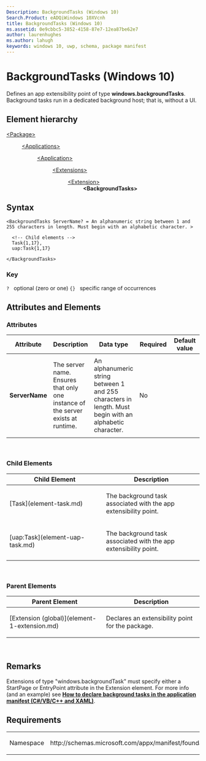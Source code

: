```yaml
---
Description: BackgroundTasks (Windows 10)
Search.Product: eADQiWindows 10XVcnh
title: BackgroundTasks (Windows 10)
ms.assetid: 0e9cbbc5-3852-4158-87e7-12ea87be62e7
author: laurenhughes
ms.author: lahugh
keywords: windows 10, uwp, schema, package manifest
---
```


# BackgroundTasks (Windows 10)


Defines an app extensibility point of type **windows.backgroundTasks**. Background tasks run in a dedicated background host; that is, without a UI.

## Element hierarchy

<dl>
<dt><a href="element-package.md">&lt;Package&gt;</a></dt>
<dd>
<dl>
<dt><a href="element-applications.md">&lt;Applications&gt;</a></dt>
<dd>
<dl>
<dt><a href="element-application.md">&lt;Application&gt;</a></dt>
<dd>
<dl>
<dt><a href="element-1-extensions.md">&lt;Extensions&gt;</a></dt>
<dd>
<dl>
<dt><a href="element-1-extension.md">&lt;Extension&gt;</a></dt>
<dd><b>&lt;BackgroundTasks&gt;</b></dd>
</dl>
</dd>
</dl>
</dd>
</dl>
</dd>
</dl>
</dd>
</dl>

## Syntax

``` syntax
<BackgroundTasks ServerName? = An alphanumeric string between 1 and 255 characters in length. Must begin with an alphabetic character. >

  <!-- Child elements -->
  Task{1,17},
  uap:Task{1,17}

</BackgroundTasks>
```

### Key

`?`   optional (zero or one)
`{}`   specific range of occurrences
## Attributes and Elements


### Attributes

<table>
<colgroup>
<col width="20%" />
<col width="20%" />
<col width="20%" />
<col width="20%" />
<col width="20%" />
</colgroup>
<thead>
<tr class="header">
<th>Attribute</th>
<th>Description</th>
<th>Data type</th>
<th>Required</th>
<th>Default value</th>
</tr>
</thead>
<tbody>
<tr class="odd">
<td><strong>ServerName</strong></td>
<td><p>The server name. Ensures that only one instance of the server exists at runtime.</p></td>
<td>An alphanumeric string between 1 and 255 characters in length. Must begin with an alphabetic character.</td>
<td>No</td>
<td></td>
</tr>
</tbody>
</table>

 

### Child Elements

<table>
<colgroup>
<col width="50%" />
<col width="50%" />
</colgroup>
<thead>
<tr class="header">
<th>Child Element</th>
<th>Description</th>
</tr>
</thead>
<tbody>
<tr class="odd">
<td>[Task](element-task.md)</td>
<td><p>The background task associated with the app extensibility point.</p></td>
</tr>
<tr class="even">
<td>[uap:Task](element-uap-task.md)</td>
<td><p>The background task associated with the app extensibility point.</p></td>
</tr>
</tbody>
</table>

 

### Parent Elements

<table>
<colgroup>
<col width="50%" />
<col width="50%" />
</colgroup>
<thead>
<tr class="header">
<th>Parent Element</th>
<th>Description</th>
</tr>
</thead>
<tbody>
<tr class="odd">
<td>[Extension (global)](element-1-extension.md)</td>
<td><p>Declares an extensibility point for the package.</p></td>
</tr>
</tbody>
</table>

 

## Remarks

Extensions of type "windows.backgroundTask" must specify either a StartPage or EntryPoint attribute in the Extension element. For more info (and an example) see [**How to declare background tasks in the application manifest (C#/VB/C++ and XAML)**](https://msdn.microsoft.com/library/windows/apps/xaml/hh977049).

## Requirements

<table>
<colgroup>
<col width="50%" />
<col width="50%" />
</colgroup>
<tbody>
<tr class="odd">
<td><p>Namespace</p></td>
<td><p>http://schemas.microsoft.com/appx/manifest/foundation/windows10</p></td>
</tr>
</tbody>
</table>

 

 



